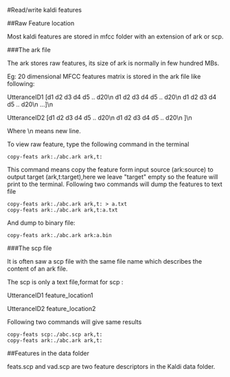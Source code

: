 #Read/write kaldi features

##Raw Feature location

Most kaldi features are stored in mfcc folder with an extension of ark or scp.

###The ark file

The ark stores raw features, its size of ark is normally in few hundred MBs.

Eg: 20 dimensional MFCC features matrix is stored in the ark file like following:

UtteranceID1 [d1 d2 d3 d4 d5 .. d20\n d1 d2 d3 d4 d5 .. d20\n d1 d2 d3 d4 d5 .. d20\n ...]\n

UtteranceID2 [d1 d2 d3 d4 d5 .. d20\n d1 d2 d3 d4 d5 .. d20\n ]\n

Where \n means new line.

To view raw feature, type the following command in the terminal
```
copy-feats ark:./abc.ark ark,t:
```
This command means copy the feature form input source (ark:source) to output target (ark,t:target),here we leave "target" empty so the feature will print to the terminal.
Following two commands will dump the features to text file
```
copy-feats ark:./abc.ark ark,t: > a.txt
copy-feats ark:./abc.ark ark,t:a.txt
```
And dump to binary file:
```
copy-feats ark:./abc.ark ark:a.bin
```


###The scp file

It is often saw a scp file with the same file name which describes the content of an ark file.

The scp is only a text file,format for scp :

UtteranceID1 feature_location1 

UtteranceID2 feature_location2




Following two commands will give same results
```
copy-feats scp:./abc.scp ark,t:
copy-feats ark:./abc.ark ark,t:
```
##Features in the data folder

feats.scp and vad.scp are two feature descriptors in the Kaldi data folder.
